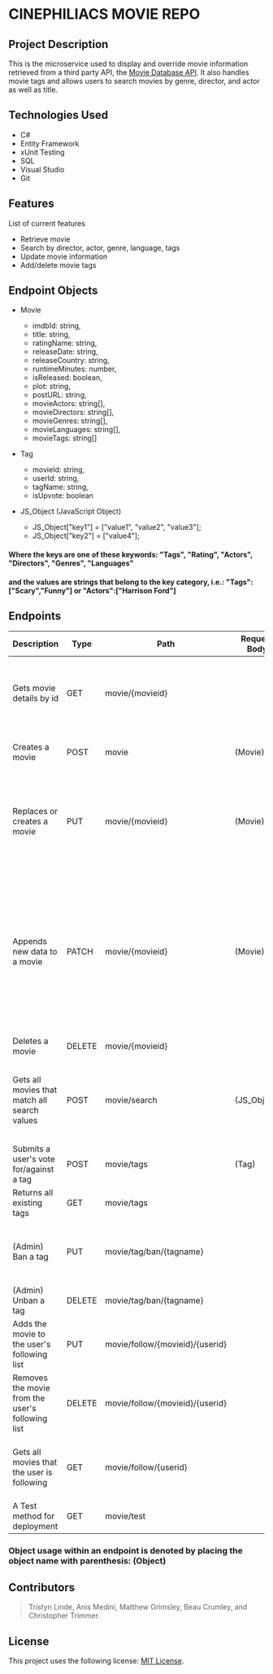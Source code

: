 # CINEPHILIACS MOVIE REPO

## Project Description

This is the microservice used to display and override movie information retrieved from a third party API, the [Movie Database API]( https://rapidapi.com/rapidapi/api/movie-database-imdb-alternative/). It also handles movie tags and allows users to search movies by genre, director, and actor as well as title.  

## Technologies Used

* C#
* Entity Framework
* xUnit Testing
* SQL
* Visual Studio
* Git

## Features

List of current features
* Retrieve movie
* Search by director, actor, genre, language, tags
* Update movie information
* Add/delete movie tags 

## Endpoint Objects
* Movie
  * imdbId: string,
  * title: string,
  * ratingName: string,
  * releaseDate: string,
  * releaseCountry: string,
  * runtimeMinutes: number,
  * isReleased: boolean,
  * plot: string,
  * postURL: string,
  * movieActors: string[],
  * movieDirectors: string[],
  * movieGenres: string[],
  * movieLanguages: string[],
  * movieTags: string[]

* Tag
  * movieId: string,
  * userId: string,
  * tagName: string,
  * isUpvote: boolean

* JS_Object (JavaScript Object)
  * JS_Object["key1"] = ["value1", "value2", "value3"];
  * JS_Object["key2"] = ["value4"];
#### Where the keys are one of these keywords: "Tags", "Rating", "Actors", "Directors", "Genres", "Languages"
#### and the values are strings that belong to the key category, i.e.: "Tags":["Scary","Funny"] or "Actors":["Harrison Ford"]

## Endpoints
| Description                                      | Type   | Path                            | Request Body | Returned | Comments                                                                                                                                         |
|--------------------------------------------------|--------|---------------------------------|--------------|----------|--------------------------------------------------------------------------------------------------------------------------------------------------|
| Gets movie details by id                         | GET    | movie/{movieid}                 |              | (Movie)  | If the movie does not exist, returns the data from the public movie API.                                                                         |
| Creates a movie                                  | POST   | movie                           | (Movie)      |          | Fails if the movie already exists.                                                                                                               |
| Replaces or creates a movie                      | PUT    | movie/{movieid}                 | (Movie)      |          | All movie properties are overwritten to match the provided Movie object.                                                                         |
| Appends new data to a movie                      | PATCH  | movie/{movieid}                 | (Movie)      |          | Only the provided properties are updated, missing properties remain unchanged. If movie does not exist, uses data from public movie API as base. |
| Deletes a movie                                  | DELETE | movie/{movieid}                 |              |          |                                                                                                                                                  |
| Gets all movies that match all search values     | POST   | movie/search                    | (JS_Object)  | string[] | Returns an array of movieId strings. Does not search the public movie API.                                                                       |
| Submits a user's vote for/against a tag          | POST   | movie/tags                      | (Tag)        |          |                                                                                                                                                  |
| Returns all existing tags                        | GET    | movie/tags                      |              |          |                                                                                                                                                  |
| (Admin) Ban a tag                                | PUT    | movie/tag/ban/{tagname}         |              |          | Banned tags are not returned with movie details                                                                                                  |
| (Admin) Unban a tag                              | DELETE | movie/tag/ban/{tagname}         |              |          |                                                                                                                                                  |
| Adds the movie to the user's following list      | PUT    | movie/follow/{movieid}/{userid} |              |          |                                                                                                                                                  |
| Removes the movie from the user's following list | DELETE | movie/follow/{movieid}/{userid} |              |          |                                                                                                                                                  |
| Gets all movies that the user is following       | GET    | movie/follow/{userid}           |              |          | Returns a list containing the movieid of each movie.                                                                                             |
| A Test method for deployment                     | GET    | movie/test                      |              |          |                                                                                                                                                  |
### Object usage within an endpoint is denoted by placing the object name with parenthesis: (Object)

## Contributors

> Tristyn Linde, Anis Medini, Matthew Grimsley, Beau Crumley, and Christopher Trimmer.

## License

This project uses the following license: [MIT License]( https://mit-license.org/).
